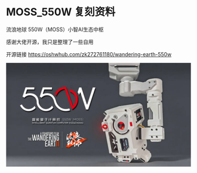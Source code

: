 # MOSS_550W 复刻资料
流浪地球 550W（MOSS）小智AI生态中枢

感谢大佬开源，我只是整理了一些自用

开源链接 https://oshwhub.com/zk272761180/wandering-earth-550w


![moss550w](/moss550w.jpg)

